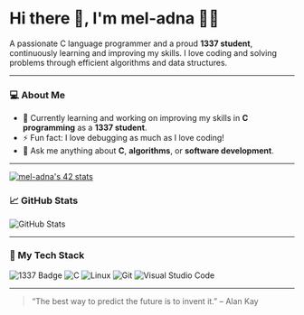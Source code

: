 # Hi there 👋, I'm mel-adna 👨‍💻

A passionate C language programmer and a proud **1337 student**, continuously learning and improving my skills. I love coding and solving problems through efficient algorithms and data structures.

---

### 💻 About Me

- 🌱 Currently learning and working on improving my skills in **C programming** as a **1337 student**.
- ⚡ Fun fact: I love debugging as much as I love coding!
- 💬 Ask me anything about **C**, **algorithms**, or **software development**.

---

<a href="https://github.com/oakoudad/badge42"><img src="https://badge.mediaplus.ma/greenbinary/mel-adna" alt="mel-adna's 42 stats" /></a>
### 📈 GitHub Stats

![GitHub Stats](https://github-readme-stats.vercel.app/api?username=mel-adna&show_icons=true&theme=radical)

---

### 🔧 My Tech Stack

![1337 Badge](https://img.shields.io/badge/1337%20School-000000?&logo=graduation-cap&logoColor=white)
![C](https://img.shields.io/badge/-C-000000?&logo=c&logoColor=white)
![Linux](https://img.shields.io/badge/-Linux-000000?&logo=linux&logoColor=white)
![Git](https://img.shields.io/badge/-Git-000000?&logo=git&logoColor=white)
![Visual Studio Code](https://img.shields.io/badge/-VS%20Code-000000?&logo=visualstudiocode&logoColor=white)

---

> “The best way to predict the future is to invent it.” – Alan Kay
